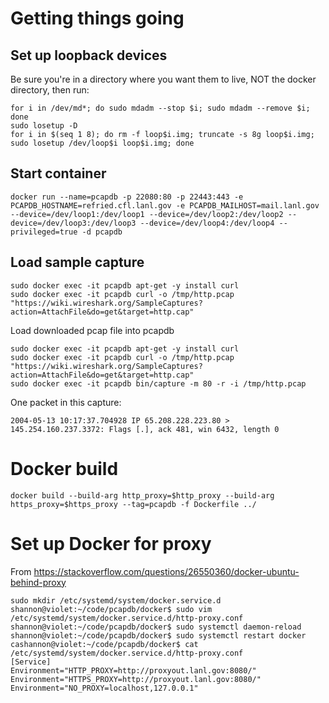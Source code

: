 Getting things going
====================

Set up loopback devices
-----------------------

Be sure you're in a directory where you want them to live, NOT the docker directory,
then run:

    for i in /dev/md*; do sudo mdadm --stop $i; sudo mdadm --remove $i; done
    sudo losetup -D
    for i in $(seq 1 8); do rm -f loop$i.img; truncate -s 8g loop$i.img; sudo losetup /dev/loop$i loop$i.img; done


Start container
---------------

    docker run --name=pcapdb -p 22080:80 -p 22443:443 -e PCAPDB_HOSTNAME=refried.cfl.lanl.gov -e PCAPDB_MAILHOST=mail.lanl.gov --device=/dev/loop1:/dev/loop1 --device=/dev/loop2:/dev/loop2 --device=/dev/loop3:/dev/loop3 --device=/dev/loop4:/dev/loop4 --privileged=true -d pcapdb


Load sample capture
-------------------
    sudo docker exec -it pcapdb apt-get -y install curl
    sudo docker exec -it pcapdb curl -o /tmp/http.pcap "https://wiki.wireshark.org/SampleCaptures?action=AttachFile&do=get&target=http.cap"

Load downloaded pcap file into pcapdb

    sudo docker exec -it pcapdb apt-get -y install curl
    sudo docker exec -it pcapdb curl -o /tmp/http.pcap "https://wiki.wireshark.org/SampleCaptures?action=AttachFile&do=get&target=http.cap"
    sudo docker exec -it pcapdb bin/capture -m 80 -r -i /tmp/http.pcap

One packet in this capture:

    2004-05-13 10:17:37.704928 IP 65.208.228.223.80 > 145.254.160.237.3372: Flags [.], ack 481, win 6432, length 0


Docker build
============

    docker build --build-arg http_proxy=$http_proxy --build-arg https_proxy=$https_proxy --tag=pcapdb -f Dockerfile ../


Set up Docker for proxy
=======================

From https://stackoverflow.com/questions/26550360/docker-ubuntu-behind-proxy

    sudo mkdir /etc/systemd/system/docker.service.d
    shannon@violet:~/code/pcapdb/docker$ sudo vim /etc/systemd/system/docker.service.d/http-proxy.conf
    shannon@violet:~/code/pcapdb/docker$ sudo systemctl daemon-reload
    shannon@violet:~/code/pcapdb/docker$ sudo systemctl restart docker
    cashannon@violet:~/code/pcapdb/docker$ cat /etc/systemd/system/docker.service.d/http-proxy.conf
    [Service]
    Environment="HTTP_PROXY=http://proxyout.lanl.gov:8080/"
    Environment="HTTPS_PROXY=http://proxyout.lanl.gov:8080/"
    Environment="NO_PROXY=localhost,127.0.0.1"

  ```docker run --name=pcapdb -p 22080:80 -p 22443:443 -e PCAPDB_HOSTNAME=refried.cfl.lanl.gov -e PCAPDB_MAILHOST=mail.lanl.gov --device=/dev/loop1:/dev/loop1 --device=/dev/loop2:/dev/loop2 --device=/dev/loop3:/dev/loop3 --device=/dev/loop4:/dev/loop4 --privileged=true -d pcapdb
```
